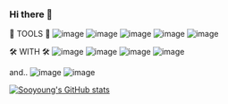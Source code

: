 ### Hi there 👋

🚀  TOOLS 🚀   ![image](https://img.shields.io/badge/Python-14354C?style=for-the-badge&logo=python&logoColor=white) ![image](https://img.shields.io/badge/HTML5-E34F26?style=for-the-badge&logo=html5&logoColor=white) ![image](https://img.shields.io/badge/CSS3-1572B6?style=for-the-badge&logo=css3&logoColor=white) ![image](https://img.shields.io/badge/Bootstrap-563D7C?style=for-the-badge&logo=bootstrap&logoColor=white) ![image](https://img.shields.io/badge/Markdown-000000?style=for-the-badge&logo=markdown&logoColor=white)

🛠  WITH 🛠   ![image](https://img.shields.io/badge/iOS-000000?style=for-the-badge&logo=ios&logoColor=white) ![image](https://img.shields.io/badge/Visual_Studio_Code-0078D4?style=for-the-badge&logo=visual%20studio%20code&logoColor=white) ![image](https://img.shields.io/badge/Slack-4A154B?style=for-the-badge&logo=slack&logoColor=white) ![image](https://img.shields.io/badge/Discord-7289DA?style=for-the-badge&logo=discord&logoColor=white) 

and.. ![image](https://img.shields.io/badge/R-276DC3?style=for-the-badge&logo=r&logoColor=white) ![image](https://img.shields.io/badge/MySQL-00000F?style=for-the-badge&logo=mysql&logoColor=white)


[![Sooyoung's GitHub stats](https://github-readme-stats.vercel.app/api?username=Sooyoung-Lim&count_private=true&theme=radical)](https://github.com/anuraghazra/github-readme-stats)








<!--
**Sooyoung-Lim/Sooyoung-Lim** is a ✨ _special_ ✨ repository because its `README.md` (this file) appears on your GitHub profile.

Here are some ideas to get you started:

- 🔭 I’m currently working on ...
- 🌱 I’m currently learning ...
- 👯 I’m looking to collaborate on ...
- 🤔 I’m looking for help with ...
- 💬 Ask me about ...
- 📫 How to reach me: ...
- 😄 Pronouns: ...
- ⚡ Fun fact: ...
-->
